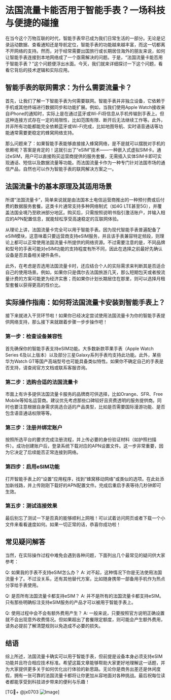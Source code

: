 # 法国流量卡能否用于智能手表？一场科技与便捷的碰撞

在当今这个万物互联的时代，智能手表早已成为我们日常生活的一部分。无论是记录运动数据、查看通知还是导航定位，智能手表的功能越来越丰富，而这一切都离不开网络的支持。然而，对于经常需要出国旅行或长期居住海外的朋友来说，如何让智能手表连接到本地网络成了一个亟需解决的问题。于是，“法国流量卡能否用于智能手表？”这个问题便浮出水面。今天，我们就来详细探讨一下这个问题，看看它背后的技术逻辑和实际应用。

## 智能手表的联网需求：为什么需要流量卡？

首先，让我们了解一下智能手表为何需要联网。智能手表并非独立设备，它依赖于手机或其他终端进行数据同步和功能扩展。例如，当我们使用Apple Watch接收来自iPhone的通知时，实际上是在通过蓝牙或Wi-Fi将信息从手机传输到手表上。但这种连接方式存在一定的局限性，比如范围有限、断开后无法继续工作等。此外，并非所有功能都能完全依赖蓝牙或Wi-Fi完成，比如地图导航、实时语音通话等功能通常需要更稳定的蜂窝网络支持。

那么问题来了：如果智能手表能够直接接入蜂窝网络，是不是就可以摆脱对手机的依赖呢？答案是肯定的！这就引出了“eSIM”技术——一种嵌入式虚拟SIM卡。通过eSIM，用户可以直接购买运营商提供的服务套餐，无需插入实体SIM卡即可实现通话、短信以及数据流量等功能。而法国流量卡作为一种专门针对法国市场的通信产品，自然也可以作为智能手表的联网解决方案之一。

## 法国流量卡的基本原理及其适用场景

所谓“法国流量卡”，简单来说就是由法国本土电信运营商推出的一种预付费或后付费的数据服务套餐。这类卡片通常支持多种网络制式（如4G LTE甚至5G），并覆盖法国全境乃至欧洲部分地区。购买后，只需按照说明书指引激活账户，并输入相应的APN配置信息，就能轻松享受高速稳定的互联网体验。

从理论上讲，法国流量卡完全可以用于智能手表。因为现代智能手表普遍配备了eSIM模块，这意味着只要运营商支持eSIM服务，并且该手表兼容特定频段，则理论上都可以正常使用法国流量卡所提供的网络资源。不过需要注意的是，不同品牌和型号的手表可能对eSIM功能的支持程度有所不同，因此在选择之前最好先确认设备是否具备相关硬件条件。

此外，在考虑是否选用法国流量卡时，还应结合个人的实际需求来判断其是否适合自己的使用场景。例如，如果你只是偶尔去法国旅游几天，那么短期包天或者按流量计费的方案可能更为经济实惠；而如果你计划长期居住在那里，则可以选择月租型套餐以获得更高的性价比。

## 实际操作指南：如何将法国流量卡安装到智能手表上？

接下来就进入干货环节啦！如果你已经决定尝试使用法国流量卡为你的智能手表提供网络支持，那么接下来就跟着步骤一步步操作吧！

### 第一步：检查设备兼容性
首先确保你的智能手表支持eSIM功能。大多数新款苹果手表（Apple Watch Series 6及以上版本）以及部分三星Galaxy系列手表均支持此功能。此外，某些华为Watch GT等国产高端型号也可能具备类似特性。如果你不确定自己的手表是否支持，请查阅官方文档或联系客服咨询。

### 第二步：选购合适的法国流量卡
市面上有许多提供法国流量卡服务的品牌商可供选择，比如Orange、SFR、Free Mobile等知名运营商。建议优先考虑那些口碑较好且资费透明的服务提供商。同时也要注意根据自身需求挑选合适的产品类型，比如是否需要国际漫游功能、是否包含语音通话权限等等。

### 第三步：注册并绑定账户
按照所选平台的要求完成注册流程，并上传必要的身份验证材料（如护照扫描件）。成功创建账户后，登录系统下载对应的APN设置文件。这一步非常重要，因为它决定了后续能否正常连接到网络。

### 第四步：启用eSIM功能
打开智能手表上的“设置”应用程序，找到“蜂窝移动网络”或类似的选项。在此处添加新线路，并上传刚刚下载好的APN配置文件。完成后重启手表等待几秒钟即可生效。

### 第五步：测试连接效果
最后别忘了测试一下是否真的能够顺利上网哦！可以试着访问网页或者下载一个小文件来看看速度如何。如果一切正常的话，恭喜你成功啦！

## 常见疑问解答

当然，在实际操作过程中难免会遇到各种问题，下面列出几个最常见的疑问供大家参考：

Q: 如果我的手表不支持eSIM怎么办？
A: 对不起，这种情况下你是无法使用法国流量卡了。不过没关系，还有其他替代方案，比如随身携带一部备用手机作为热点分享给手表使用。

Q: 是否所有法国流量卡都支持eSIM？
A: 并不是所有的法国流量卡都支持eSIM。只有那些明确标注支持eSIM服务的产品才可以被用于智能手表上。

Q: 使用过程中会不会有额外费用产生？
A: 一般来说，只要按照官方说明正确设置就不会出现意外收费情况。但如果超出了套餐限定额度，则可能会产生额外费用，请务必提前了解清楚规则以免造成不必要的损失。

## 结语

综上所述，法国流量卡确实可以用于智能手表，但前提是设备本身必须支持eSIM功能并且符合相应技术标准。希望这篇文章能够帮助大家更好地理解这一话题，并为大家提供更多关于如何优化出行体验的新思路。无论你是商务出差还是休闲度假，拥有一张可靠的法国流量卡都将让你更加从容地面对各种挑战。最后祝每位读者都能享受到科技进步带来的便利与乐趣！

[TG💪+ @jx0703 ![Image](https://github.com/user-attachments/assets/dbca1d08-cadb-493c-b0ec-ad6f7a83f270)]